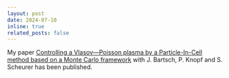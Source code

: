 ```yaml
---
layout: post
date: 2024-07-10
inline: true
related_posts: false
---
```


My paper <a href="https://doi.org/10.1137/23M1563852">Controlling a Vlasov&mdash;Poisson plasma by a Particle-In-Cell method based on a Monte Carlo framework</a> with J. Bartsch, P. Knopf and S. Scheurer has been published.
